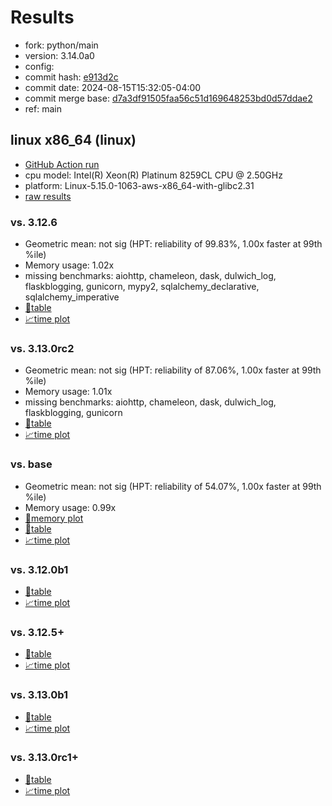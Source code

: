 # Results

- fork: python/main
- version: 3.14.0a0
- config: 
- commit hash: [e913d2c](https://github.com/python/cpython/commit/e913d2c)
- commit date: 2024-08-15T15:32:05-04:00
- commit merge base: [d7a3df91505faa56c51d169648253bd0d57ddae2](https://github.com/python/cpython/commit/d7a3df91505faa56c51d169648253bd0d57ddae2)
- ref: main

## linux x86_64 (linux)

- [GitHub Action run](https://github.com/facebookexperimental/free-threading-benchmarking/actions/runs/10411374540)
- cpu model: Intel(R) Xeon(R) Platinum 8259CL CPU @ 2.50GHz
- platform: Linux-5.15.0-1063-aws-x86_64-with-glibc2.31
- [raw results](bm-20240815-linux-x86_64-python-main-3.14.0a0-e913d2c.json)

### vs. 3.12.6

- Geometric mean: not sig (HPT: reliability of 99.83%, 1.00x faster at 99th %ile)
- Memory usage: 1.02x
- missing benchmarks: aiohttp, chameleon, dask, dulwich_log, flaskblogging, gunicorn, mypy2, sqlalchemy_declarative, sqlalchemy_imperative
- [📄table](bm-20240815-linux-x86_64-python-main-3.14.0a0-e913d2c-vs-3.12.6.md)
- [📈time plot](bm-20240815-linux-x86_64-python-main-3.14.0a0-e913d2c-vs-3.12.6.svg)

### vs. 3.13.0rc2

- Geometric mean: not sig (HPT: reliability of 87.06%, 1.00x faster at 99th %ile)
- Memory usage: 1.01x
- missing benchmarks: aiohttp, chameleon, dask, dulwich_log, flaskblogging, gunicorn
- [📄table](bm-20240815-linux-x86_64-python-main-3.14.0a0-e913d2c-vs-3.13.0rc2.md)
- [📈time plot](bm-20240815-linux-x86_64-python-main-3.14.0a0-e913d2c-vs-3.13.0rc2.svg)

### vs. base

- Geometric mean: not sig (HPT: reliability of 54.07%, 1.00x faster at 99th %ile)
- Memory usage: 0.99x
- [🧠memory plot](bm-20240815-linux-x86_64-python-main-3.14.0a0-e913d2c-vs-base-mem.svg)
- [📄table](bm-20240815-linux-x86_64-python-main-3.14.0a0-e913d2c-vs-base.md)
- [📈time plot](bm-20240815-linux-x86_64-python-main-3.14.0a0-e913d2c-vs-base.svg)

### vs. 3.12.0b1

- [📄table](bm-20240815-linux-x86_64-python-main-3.14.0a0-e913d2c-vs-3.12.0b1.md)
- [📈time plot](bm-20240815-linux-x86_64-python-main-3.14.0a0-e913d2c-vs-3.12.0b1.svg)

### vs. 3.12.5+

- [📄table](bm-20240815-linux-x86_64-python-main-3.14.0a0-e913d2c-vs-3.12.5%2B.md)
- [📈time plot](bm-20240815-linux-x86_64-python-main-3.14.0a0-e913d2c-vs-3.12.5%2B.svg)

### vs. 3.13.0b1

- [📄table](bm-20240815-linux-x86_64-python-main-3.14.0a0-e913d2c-vs-3.13.0b1.md)
- [📈time plot](bm-20240815-linux-x86_64-python-main-3.14.0a0-e913d2c-vs-3.13.0b1.svg)

### vs. 3.13.0rc1+

- [📄table](bm-20240815-linux-x86_64-python-main-3.14.0a0-e913d2c-vs-3.13.0rc1%2B.md)
- [📈time plot](bm-20240815-linux-x86_64-python-main-3.14.0a0-e913d2c-vs-3.13.0rc1%2B.svg)

